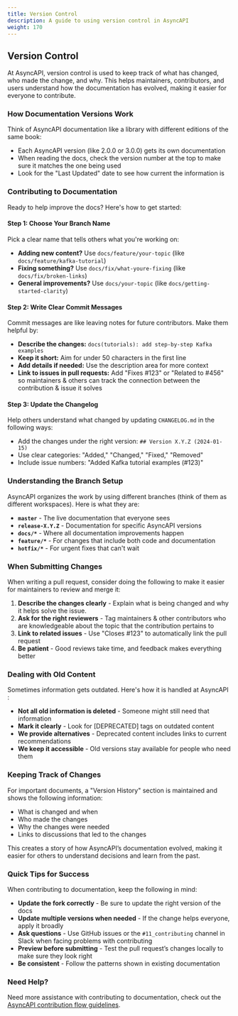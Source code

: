 ```yaml
---
title: Version Control
description: A guide to using version control in AsyncAPI
weight: 170
---
```

## Version Control

 At AsyncAPI, version control is used to keep track of what has changed, who made the change, and why. This helps maintainers, contributors, and users understand how the documentation has evolved, making it easier for everyone to contribute.

### How Documentation Versions Work

Think of AsyncAPI documentation like a library with different editions of the same book:

* Each AsyncAPI version (like 2.0.0 or 3.0.0) gets its own documentation
* When reading the docs, check the version number at the top to make sure it matches the one being used
* Look for the "Last Updated" date to see how current the information is

### Contributing to Documentation

Ready to help improve the docs? Here's how to get started:

#### Step 1: Choose Your Branch Name

Pick a clear name that tells others what you're working on:

* **Adding new content?** Use `docs/feature/your-topic` (like `docs/feature/kafka-tutorial`)
* **Fixing something?** Use `docs/fix/what-youre-fixing` (like `docs/fix/broken-links`)
* **General improvements?** Use `docs/your-topic` (like `docs/getting-started-clarity`)

#### Step 2: Write Clear Commit Messages

 Commit messages are like leaving notes for future contributors. Make them helpful by:

* **Describe the changes:** `docs(tutorials): add step-by-step Kafka examples`
* **Keep it short:** Aim for under 50 characters in the first line
* **Add details if needed:** Use the description area for more context
* **Link to issues in pull requests:** Add "Fixes #123" or "Related to #456" so maintainers & others can track the connection between the contribution & issue it solves

#### Step 3: Update the Changelog

Help others understand what changed by updating `CHANGELOG.md` in the following ways:

* Add the changes under the right version: `## Version X.Y.Z (2024-01-15)`
* Use clear categories: "Added," "Changed," "Fixed," "Removed"
* Include issue numbers: "Added Kafka tutorial examples (#123)"

### Understanding the Branch Setup

AsyncAPI organizes the work by using different branches (think of them as different workspaces). Here is what they are:

* **`master`** - The live documentation that everyone sees
* **`release-X.Y.Z`** - Documentation for specific AsyncAPI versions
* **`docs/*`** - Where all documentation improvements happen
* **`feature/*`** - For changes that include both code and documentation
* **`hotfix/*`** - For urgent fixes that can't wait

### When Submitting  Changes

When writing a pull request, consider doing the following to make it easier for maintainers to review and merge it:

1. **Describe the changes clearly** - Explain what is being changed and why it helps solve the issue.
2. **Ask for the right reviewers** - Tag maintainers & other contributors who are knowledgeable about the topic that the contribution pertains to
3. **Link to related issues** - Use "Closes #123" to automatically link the pull request
4. **Be patient** - Good reviews take time, and feedback makes everything better

### Dealing with Old Content

Sometimes information gets outdated. Here's how it is handled at AsyncAPI :

* **Not all old information is deleted** - Someone might still need that information
* **Mark it clearly** - Look for [DEPRECATED] tags on outdated content
* **We provide alternatives** - Deprecated content includes links to current recommendations
* **We keep it accessible** - Old versions stay available for people who need them

### Keeping Track of Changes

For important documents, a "Version History" section is maintained and shows the following information:

* What is changed and when
* Who made the changes
* Why the changes were needed
* Links to discussions that led to the changes

This creates a story of how AsyncAPI’s documentation evolved, making it easier for others to understand decisions and learn from the past.

### Quick Tips for Success

When contributing to documentation, keep the following in mind:

* **Update the fork correctly** - Be sure to update the right version of the docs
* **Update multiple versions when needed** - If the change helps everyone, apply it broadly
* **Ask questions** - Use GitHub issues or the `#11_contributing` channel in Slack when facing problems with contributing
* **Preview before submitting** - Test the pull request’s changes locally to make sure they look right
* **Be consistent** - Follow the patterns shown  in existing documentation

### Need Help?

Need more assistance with contributing to documentation, check out the [AsyncAPI contribution flow guidelines](https://github.com/asyncapi/community/blob/master/docs/010-contribution-guidelines/contribution-flow.md).
